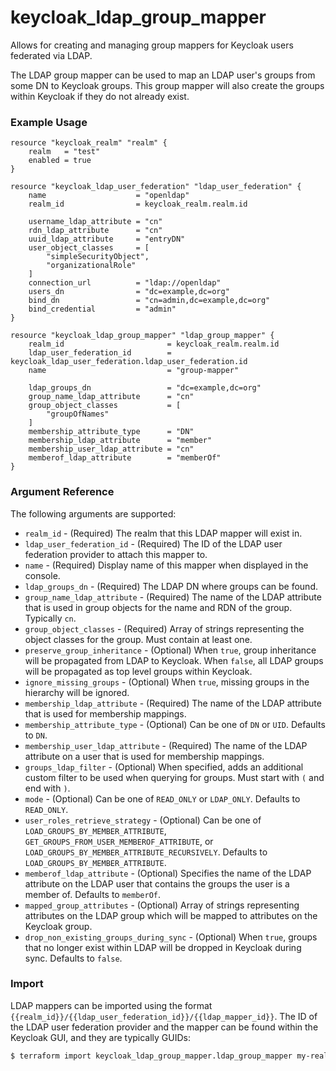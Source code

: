 # keycloak_ldap_group_mapper

Allows for creating and managing group mappers for Keycloak users federated
via LDAP.

The LDAP group mapper can be used to map an LDAP user's groups from some DN
to Keycloak groups. This group mapper will also create the groups within Keycloak
if they do not already exist.

### Example Usage

```hcl
resource "keycloak_realm" "realm" {
    realm   = "test"
    enabled = true
}

resource "keycloak_ldap_user_federation" "ldap_user_federation" {
	name                    = "openldap"
	realm_id                = keycloak_realm.realm.id

	username_ldap_attribute = "cn"
	rdn_ldap_attribute      = "cn"
	uuid_ldap_attribute     = "entryDN"
	user_object_classes     = [
		"simpleSecurityObject",
		"organizationalRole"
	]
	connection_url          = "ldap://openldap"
	users_dn                = "dc=example,dc=org"
	bind_dn                 = "cn=admin,dc=example,dc=org"
	bind_credential         = "admin"
}

resource "keycloak_ldap_group_mapper" "ldap_group_mapper" {
	realm_id                       = keycloak_realm.realm.id
	ldap_user_federation_id        = keycloak_ldap_user_federation.ldap_user_federation.id
	name                           = "group-mapper"

	ldap_groups_dn                 = "dc=example,dc=org"
	group_name_ldap_attribute      = "cn"
	group_object_classes           = [
		"groupOfNames"
	]
	membership_attribute_type      = "DN"
	membership_ldap_attribute      = "member"
	membership_user_ldap_attribute = "cn"
	memberof_ldap_attribute        = "memberOf"
}
```

### Argument Reference

The following arguments are supported:

- `realm_id` - (Required) The realm that this LDAP mapper will exist in.
- `ldap_user_federation_id` - (Required) The ID of the LDAP user federation provider to attach this mapper to.
- `name` - (Required) Display name of this mapper when displayed in the console.
- `ldap_groups_dn` - (Required) The LDAP DN where groups can be found.
- `group_name_ldap_attribute` - (Required) The name of the LDAP attribute that is used in group objects for the name and RDN of the group. Typically `cn`.
- `group_object_classes` - (Required) Array of strings representing the object classes for the group. Must contain at least one.
- `preserve_group_inheritance` - (Optional) When `true`, group inheritance will be propagated from LDAP to Keycloak. When `false`, all LDAP groups will be propagated as top level groups within Keycloak.
- `ignore_missing_groups` - (Optional) When `true`, missing groups in the hierarchy will be ignored.
- `membership_ldap_attribute` - (Required) The name of the LDAP attribute that is used for membership mappings.
- `membership_attribute_type` - (Optional) Can be one of `DN` or `UID`. Defaults to `DN`.
- `membership_user_ldap_attribute` - (Required) The name of the LDAP attribute on a user that is used for membership mappings.
- `groups_ldap_filter` - (Optional) When specified, adds an additional custom filter to be used when querying for groups. Must start with `(` and end with `)`.
- `mode` - (Optional) Can be one of `READ_ONLY` or `LDAP_ONLY`. Defaults to `READ_ONLY`.
- `user_roles_retrieve_strategy` - (Optional) Can be one of `LOAD_GROUPS_BY_MEMBER_ATTRIBUTE`, `GET_GROUPS_FROM_USER_MEMBEROF_ATTRIBUTE`, or `LOAD_GROUPS_BY_MEMBER_ATTRIBUTE_RECURSIVELY`. Defaults to `LOAD_GROUPS_BY_MEMBER_ATTRIBUTE`.
- `memberof_ldap_attribute` - (Optional) Specifies the name of the LDAP attribute on the LDAP user that contains the groups the user is a member of. Defaults to `memberOf`.
- `mapped_group_attributes` - (Optional) Array of strings representing attributes on the LDAP group which will be mapped to attributes on the Keycloak group.
- `drop_non_existing_groups_during_sync` - (Optional) When `true`, groups that no longer exist within LDAP will be dropped in Keycloak during sync. Defaults to `false`.

### Import

LDAP mappers can be imported using the format `{{realm_id}}/{{ldap_user_federation_id}}/{{ldap_mapper_id}}`.
The ID of the LDAP user federation provider and the mapper can be found within
the Keycloak GUI, and they are typically GUIDs:

```bash
$ terraform import keycloak_ldap_group_mapper.ldap_group_mapper my-realm/af2a6ca3-e4d7-49c3-b08b-1b3c70b4b860/3d923ece-1a91-4bf7-adaf-3b82f2a12b67
```
